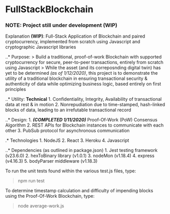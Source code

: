 # FullStackBlockchain

### NOTE: Project still under development (WIP)
Explanation **(WIP)**: Full-Stack Application of Blockchain and paired cryptocurrency, implemented from scratch using Javascript and cryptographic Javascript libraries 

..* Purpose:
	> Build a traditional, proof-of-work Blockchain with supported cryptocurrency for secure, peer-to-peer transactions, entirely from scratch using Javascript
	> While the asset (and its correposnding digital twin) has yet to be determined *(as of 1/12/2020)*, this project is to demonstrate the utility of a 
	traditional blockchain in ensuring transactional security & authenticity of data while optimizing business logic, based entirely on first principles 

..* Utility:
	**Technical**
	1. Confidentiality, Integrity, Availability of transactional data at rest & in motion
	2. Nonrepudiation due to time-stamped, hash-linked blocks of data, leading to an irrefutable transactional record

..* Design:
	1. ***(COMPLETED 1/11/2020)*** Proof-Of-Work (PoW) Consensus Algorithm 
	2. REST APIs for Blockchain instances to communicate with each other
	3. PubSub protocol for asynchronous communication 
  
.* Technologies
	1. NodeJS
	2. React
	3. Heroku
	4. Javascript

..* Dependencies (as outlined in package.json)
	1. Jest testing framework (v23.6.0)
	2. hexToBinary library (v1.0.1)
	3. nodeMon (v1.18.4)
	4. express (v4.16.3)
	5. bodyParser middleware (v1.18.3)

To run the unit tests found within the various test.js files, type:
  > npm run test
  
To determine timestamp calculation and difficulty of impending blocks using the Proof-Of-Work Blockchain, type:
  > node average-work.js